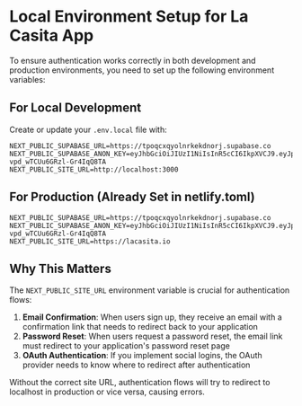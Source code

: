 # Local Environment Setup for La Casita App

To ensure authentication works correctly in both development and production environments, you need to set up the following environment variables:

## For Local Development

Create or update your `.env.local` file with:

```
NEXT_PUBLIC_SUPABASE_URL=https://tpoqcxqyolnrkekdnorj.supabase.co
NEXT_PUBLIC_SUPABASE_ANON_KEY=eyJhbGciOiJIUzI1NiIsInR5cCI6IkpXVCJ9.eyJpc3MiOiJzdXBhYmFzZSIsInJlZiI6InRwb3FjeHF5b2xucmtla2Rub3JqIiwicm9sZSI6ImFub24iLCJpYXQiOjE3NTAyOTc1OTksImV4cCI6MjA2NTg3MzU5OX0.lefMCOcrGhZIvfB3W9-vpd_wTCUu6GRzl-Gr4IqQ8TA
NEXT_PUBLIC_SITE_URL=http://localhost:3000
```

## For Production (Already Set in netlify.toml)

```
NEXT_PUBLIC_SUPABASE_URL=https://tpoqcxqyolnrkekdnorj.supabase.co
NEXT_PUBLIC_SUPABASE_ANON_KEY=eyJhbGciOiJIUzI1NiIsInR5cCI6IkpXVCJ9.eyJpc3MiOiJzdXBhYmFzZSIsInJlZiI6InRwb3FjeHF5b2xucmtla2Rub3JqIiwicm9sZSI6ImFub24iLCJpYXQiOjE3NTAyOTc1OTksImV4cCI6MjA2NTg3MzU5OX0.lefMCOcrGhZIvfB3W9-vpd_wTCUu6GRzl-Gr4IqQ8TA
NEXT_PUBLIC_SITE_URL=https://lacasita.io
```

## Why This Matters

The `NEXT_PUBLIC_SITE_URL` environment variable is crucial for authentication flows:

1. **Email Confirmation**: When users sign up, they receive an email with a confirmation link that needs to redirect back to your application
2. **Password Reset**: When users request a password reset, the email link must redirect to your application's password reset page
3. **OAuth Authentication**: If you implement social logins, the OAuth provider needs to know where to redirect after authentication

Without the correct site URL, authentication flows will try to redirect to localhost in production or vice versa, causing errors.
